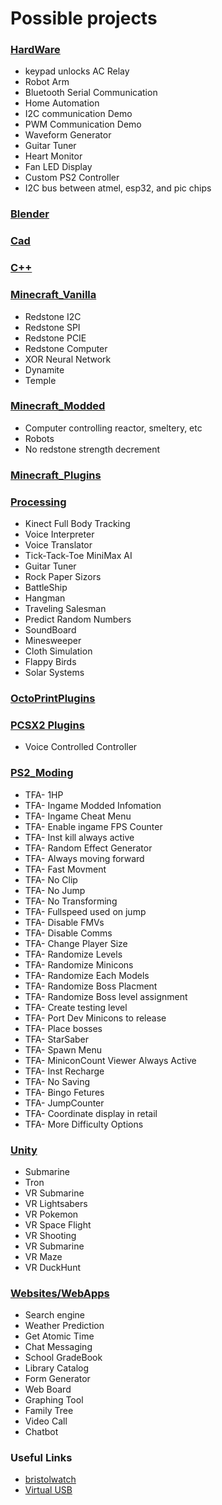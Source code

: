 <h1>Possible projects</h1>

<h3><a href="HardWare">HardWare</a></h3>
<ul>
	<li>keypad unlocks AC Relay</li>
	<li>Robot Arm</li>
	<li>Bluetooth Serial Communication</li>
	<li>Home Automation</li>
	<li>I2C communication Demo</li>
	<li>PWM Communication Demo</li>
	<li>Waveform Generator</li>
	<li>Guitar Tuner</li>
	<li>Heart Monitor</li>
	<li>Fan LED Display</li>
	<li>Custom PS2 Controller</li>
	<li>I2C bus between atmel, esp32, and pic chips</li>
</ul>

<h3><a href="Blender">Blender</a></h3>
<ul>
</ul>

<h3><a href="Cad">Cad</a></h3>
<ul>
</ul>

<h3><a href="cpp">C++</a></h3>
<ul>
</ul>

<h3><a href="Minecraft_Vanilla">Minecraft_Vanilla</a></h3>
<ul>
	<li>Redstone I2C</li>
	<li>Redstone SPI</li>
	<li>Redstone PCIE</li>
	<li>Redstone Computer</li>
	<li>XOR Neural Network</li>
	<li>Dynamite</li>
	<li>Temple</li>
</ul>

<h3><a href="Minecraft_Modded">Minecraft_Modded</a></h3>
<ul>
	<li>Computer controlling reactor, smeltery, etc</li>
	<li>Robots</li>
	<li>No redstone strength decrement</li>
</ul>

<h3><a href="Minecraft_Plugins">Minecraft_Plugins</a></h3>
<ul>
</ul>

<h3><a href="processing">Processing</a></h3>
<ul>
	<li>Kinect Full Body Tracking</li>
	<li>Voice Interpreter</li>
	<li>Voice Translator</li>
	<li>Tick-Tack-Toe MiniMax AI</li>
	<li>Guitar Tuner</li>
	<li>Rock Paper Sizors</li>
	<li>BattleShip</li>
	<li>Hangman</li>
	<li>Traveling Salesman</li>
	<li>Predict Random Numbers</li>
	<li>SoundBoard</li>
	<li>Minesweeper</li>
	<li>Cloth Simulation</li>
	<li>Flappy Birds</li>
	<li>Solar Systems</li>
</ul>
<h3><a href="OctoPrintPlugins">OctoPrintPlugins</a></h3>
<ul>
</ul>

<h3><a href="PCSX2">PCSX2 Plugins</a></h3>
<ul>
	<li>Voice Controlled Controller</li>
</ul>

<h3><a href="PS2_Moding">PS2_Moding</a></h3>
<ul>
	<li>TFA- 1HP</li>
	<li>TFA- Ingame Modded Infomation</li>
	<li>TFA- Ingame Cheat Menu</li>
	<li>TFA- Enable ingame FPS Counter</li>
	<li>TFA- Inst kill always active</li>
	<li>TFA- Random Effect Generator</li>
	<li>TFA- Always moving forward</li>
	<li>TFA- Fast Movment</li>
	<li>TFA- No Clip</li>
	<li>TFA- No Jump</li>
	<li>TFA- No Transforming</li>
	<li>TFA- Fullspeed used on jump</li>
	<li>TFA- Disable FMVs</li>
	<li>TFA- Disable Comms</li>
	<li>TFA- Change Player Size</li>
	<li>TFA- Randomize Levels</li>
	<li>TFA- Randomize Minicons</li>
	<li>TFA- Randomize Each Models</li>
	<li>TFA- Randomize Boss Placment</li>
	<li>TFA- Randomize Boss level assignment</li>
	<li>TFA- Create testing level</li>
	<li>TFA- Port Dev Minicons to release</li>
	<li>TFA- Place bosses</li>
	<li>TFA- StarSaber</li>
	<li>TFA- Spawn Menu</li>
	<li>TFA- MiniconCount Viewer Always Active</li>
	<li>TFA- Inst Recharge</li>
	<li>TFA- No Saving</li>
	<li>TFA- Bingo Fetures</li>
	<li>TFA- JumpCounter</li>
	<li>TFA- Coordinate display in retail</li>
	<li>TFA- More Difficulty Options</li>
</ul>

<h3><a href="Unity">Unity</a></h3>
<ul>
	<li>Submarine</li>
	<li>Tron</li>
	<li>VR Submarine</li>
	<li>VR Lightsabers</li>
	<li>VR Pokemon</li>
	<li>VR Space Flight</li>
	<li>VR Shooting</li>
	<li>VR Submarine</li>
	<li>VR Maze</li>
	<li>VR DuckHunt</li>
</ul>

<h3><a href="Websites">Websites/WebApps</a></h3>
<ul>
	<li>Search engine</li>
	<li>Weather Prediction</li>
	<li>Get Atomic Time</li>
	<li>Chat Messaging</li>
	<li>School GradeBook</li>
	<li>Library Catalog</li>
	<li>Form Generator</li>
	<li>Web Board</li>
	<li>Graphing Tool</li>
	<li>Family Tree</li>
	<li>Video Call</li>
	<li>Chatbot</li>
</ul>

<h3>Useful Links</h3>
<ul>
	<li><a href="http://www.bristolwatch.com/">bristolwatch</a></li>
	<li><a href="https://www.obdev.at/products/vusb/index.html">Virtual USB</a></li>
</ul>
